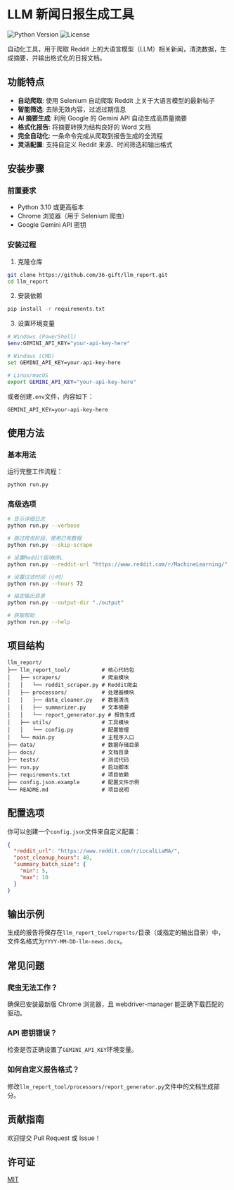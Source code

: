 # LLM 新闻日报生成工具

![Python Version](https://img.shields.io/badge/python-3.10%2B-blue)
![License](https://img.shields.io/badge/license-MIT-green)

自动化工具，用于爬取 Reddit 上的大语言模型（LLM）相关新闻，清洗数据，生成摘要，并输出格式化的日报文档。

## 功能特点

- **自动爬取**: 使用 Selenium 自动爬取 Reddit 上关于大语言模型的最新帖子
- **智能筛选**: 去除无效内容，过滤过期信息
- **AI 摘要生成**: 利用 Google 的 Gemini API 自动生成高质量摘要
- **格式化报告**: 将摘要转换为结构良好的 Word 文档
- **完全自动化**: 一条命令完成从爬取到报告生成的全流程
- **灵活配置**: 支持自定义 Reddit 来源、时间筛选和输出格式

## 安装步骤

### 前置要求

- Python 3.10 或更高版本
- Chrome 浏览器（用于 Selenium 爬虫）
- Google Gemini API 密钥

### 安装过程

1. 克隆仓库

```bash
git clone https://github.com/36-gift/llm_report.git
cd llm_report
```

2. 安装依赖

```bash
pip install -r requirements.txt
```

3. 设置环境变量

```bash
# Windows (PowerShell)
$env:GEMINI_API_KEY="your-api-key-here"

# Windows (CMD)
set GEMINI_API_KEY=your-api-key-here

# Linux/macOS
export GEMINI_API_KEY="your-api-key-here"
```

或者创建`.env`文件，内容如下：

```
GEMINI_API_KEY=your-api-key-here
```

## 使用方法

### 基本用法

运行完整工作流程：

```bash
python run.py
```

### 高级选项

```bash
# 显示详细日志
python run.py --verbose

# 跳过爬虫阶段，使用已有数据
python run.py --skip-scrape

# 设置Reddit版块URL
python run.py --reddit-url "https://www.reddit.com/r/MachineLearning/"

# 设置过滤时间（小时）
python run.py --hours 72

# 指定输出目录
python run.py --output-dir "./output"

# 获取帮助
python run.py --help
```

## 项目结构

```
llm_report/
├── llm_report_tool/          # 核心代码包
│   ├── scrapers/             # 爬虫模块
│   │   └── reddit_scraper.py # Reddit爬虫
│   ├── processors/           # 处理器模块
│   │   ├── data_cleaner.py   # 数据清洗
│   │   ├── summarizer.py     # 文本摘要
│   │   └── report_generator.py # 报告生成
│   ├── utils/                # 工具模块
│   │   └── config.py         # 配置管理
│   └── main.py               # 主程序入口
├── data/                     # 数据存储目录
├── docs/                     # 文档目录
├── tests/                    # 测试代码
├── run.py                    # 启动脚本
├── requirements.txt          # 项目依赖
├── config.json.example       # 配置文件示例
└── README.md                 # 项目说明
```

## 配置选项

你可以创建一个`config.json`文件来自定义配置：

```json
{
  "reddit_url": "https://www.reddit.com/r/LocalLLaMA/",
  "post_cleanup_hours": 48,
  "summary_batch_size": {
    "min": 5,
    "max": 10
  }
}
```

## 输出示例

生成的报告将保存在`llm_report_tool/reports/`目录（或指定的输出目录）中，文件名格式为`YYYY-MM-DD-llm-news.docx`。

## 常见问题

### 爬虫无法工作？

确保已安装最新版 Chrome 浏览器，且 webdriver-manager 能正确下载匹配的驱动。

### API 密钥错误？

检查是否正确设置了`GEMINI_API_KEY`环境变量。

### 如何自定义报告格式？

修改`llm_report_tool/processors/report_generator.py`文件中的文档生成部分。

## 贡献指南

欢迎提交 Pull Request 或 Issue！

## 许可证

[MIT](LICENSE)
